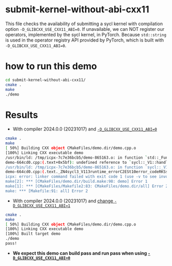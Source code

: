 # submit-kernel-without-abi-cxx11
This file checks the availability of submitting a sycl kernel with compilation option `-D_GLIBCXX_USE_CXX11_ABI=0`.
If unavailable, we can NOT register our operators, implemented by the sycl kernel, in PyTorch.
Because `std::string` is used in the operator registry API provided by PyTorch, which is built with `-D_GLIBCXX_USE_CXX11_ABI=0`.

# how to run this demo
```bash
cd submit-kernel-without-abi-cxx11/
cmake .
make
./demo
```
# Results
* With compiler 2024.0.0 (20231017) and [`-D_GLIBCXX_USE_CXX11_ABI=0`](https://github.com/guangyey/submit-kernel-without-abi-cxx11/blob/716a290b0caa738072d5cb1025b5955d46d32f7b/CMakeLists.txt#L33)
```bash
cmake .
make
[ 50%] Building CXX object CMakeFiles/demo.dir/demo.cpp.o
[100%] Linking CXX executable demo
/usr/bin/ld: /tmp/icpx-7c7e36bcb5/demo-865163.o: in function `std::_Function_handler<void (sycl::_V1::handler&), main::{lambda(sycl::_V1::handler&)#1}>::_M_invoke(std::_Any_data const&, sycl::_V1::handler&)':
demo-664cd0.cpp:(.text+0x5bf): undefined reference to `sycl::_V1::handler::verifyUsedKernelBundle(std::string const&)'
/usr/bin/ld: /tmp/icpx-7c7e36bcb5/demo-865163.o: in function `sycl::_V1::runtime_error::runtime_error(std::error_code, std::string const&, int)':
demo-664cd0.cpp:(.text._ZN4sycl3_V113runtime_errorC2ESt10error_codeRKSsi[_ZN4sycl3_V113runtime_errorC2ESt10error_codeRKSsi]+0x2d2): undefined reference to `sycl::_V1::exception::exception(std::error_code, std::shared_ptr<sycl::_V1::context>, std::string const&)'
icpx: error: linker command failed with exit code 1 (use -v to see invocation)
make[2]: *** [CMakeFiles/demo.dir/build.make:98: demo] Error 1
make[1]: *** [CMakeFiles/Makefile2:83: CMakeFiles/demo.dir/all] Error 2
make: *** [Makefile:91: all] Error 2
```
* With compiler 2024.0.0 (20231017) and [change `-D_GLIBCXX_USE_CXX11_ABI=1`](https://github.com/guangyey/submit-kernel-without-abi-cxx11/blob/716a290b0caa738072d5cb1025b5955d46d32f7b/CMakeLists.txt#L33)
```bash
cmake .
make
[ 50%] Building CXX object CMakeFiles/demo.dir/demo.cpp.o
[100%] Linking CXX executable demo
[100%] Built target demo
./demo
pass!
```
* **We expect this demo can build pass and run pass when using [`-D_GLIBCXX_USE_CXX11_ABI=0`](https://github.com/guangyey/submit-kernel-without-abi-cxx11/blob/716a290b0caa738072d5cb1025b5955d46d32f7b/CMakeLists.txt#L33)**
